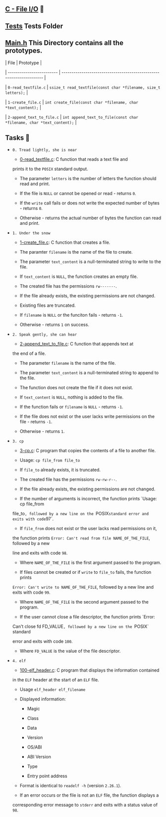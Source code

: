 ## [C - File I/O](0x15-file_io) :file_folder:



## [Tests](./tests) Tests Folder







## [Main.h](./main.h) This Directory contains all the prototypes.



| File                      | Prototype                                                            |

| ------------------------- | -------------------------------------------------------------------- |

| `0-read_textfile.c`       | `ssize_t read_textfile(const char *filename, size_t letters);`       |

| `1-create_file.c`         | `int create_file(const char *filename, char *text_content);`         |

| `2-append_text_to_file.c` | `int append_text_to_file(const char *filename, char *text_content);` |



## Tasks :page_with_curl:



* `0. Tread lightly, she is near`

  * [0-read_textfile.c](./0-read_textfile.c): C function that reads a text file and
  
  prints it to the `POSIX` standard output.
  
  * The parameter `letters` is the number of letters the function should read and print.
  
  * If the file is `NULL` or cannot be opened or read - returns `0`.
  
  * If the `write` call fails or does not write the expected number of bytes - returns `0`.
  
  * Otherwise - returns the actual number of bytes the function can read and print.
  


* `1. Under the snow`

  * [1-create_file.c](./1-create_file.c): C function that creates a file.
  
  * The paramter `filename` is the name of the file to create.
  
  * The parameter `text_content` is a null-terminated string to write to the file.
  
  * If `text_content` is `NULL`, the function creates an empty file.
  
  * The created file has the permissions `rw-------`.
  
  * If the file already exists, the existing permissions are not changed.
  
  * Existing files are truncated.
  
  * If `filename` is `NULL` or the funciton fails - returns `-1`.
  
  * Otherwise - returns `1` on success.
  


* `2. Speak gently, she can hear`

  * [2-append_text_to_file.c](./2-append_text_to_file.c): C function that appends text at
  
  the end of a file.
  
  * The parameter `filename` is the name of the file.
  
  * The parameter `text_content` is a null-terminated string to append to the file.
  
  * The function does not create the file if it does not exist.
  
  * If `text_content` is `NULL`, nothing is added to the file.
  
  * If the function fails or `filename` is `NULL` - returns `-1`.
  
  * If the file does not exist or the user lacks write permissions on the file - returns `-1`.
  
  * Otherwise - returns `1`.
  


* `3. cp`

  * [3-cp.c](./3-cp.c): C program that copies the contents of a file to another file.
  
  * Usage: `cp file_from file_to`
  
  * If `file_to` already exists, it is truncated.
  
  * The created file has the permissions `rw-rw-r--`.
  
  * If the file already exists, the existing permissions are not changed.
  
  * If the number of arguments is incorrect, the function prints `Usage: cp file_from
  
  file_to`, followed by a new line on the `POSIX` standard error and exits with code `97`.
  
  * If `file_from` does not exist or the user lacks read permissions on it,
  
  the function prints `Error: Can't read from file NAME_OF_THE_FILE`, followed by a new
  
  line and exits with code `98`.
  
    * Where `NAME_OF_THE_FILE` is the first argument passed to the program.
    
  * If files cannot be created or if `write` to `file_to` fails, the function prints
  
  `Error: Can't write to NAME_OF_THE_FILE`, followed by a new line and exits with code `99`.
  
    * Where `NAME_OF_THE_FILE` is the second argument passed to the program.
    
  * If the user cannot close a file descriptor, the function prints `Error:
  
  Can't close fd FD_VALUE`, followed by a new line on the `POSIX` standard
  
  error and exits with code `100`.
  
    * Where `FD_VALUE` is the value of the file descriptor.
    


* `4. elf`

  * [100-elf_header.c](./100-elf_header.c): C program that displays the information contained
  
  in the `ELF` header at the start of an `ELF` file.
  
  * Usage `elf_header elf_filename`
  
  * Displayed information:
  
    * Magic
    
    * Class
    
    * Data
    
    * Version
    
    * OS/ABI
    
    * ABI Version
    
    * Type
    
    * Entry point address
    
  * Format is identical to `readelf -h` (version `2.26.1`).
  
  * If an error occurs or the file is not an `ELF` file, the function displays a
  
  corresponding error message to `stderr` and exits with a status value of `98`.
  
